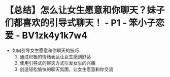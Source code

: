 # 【总结】怎么让女生愿意和你聊天？妹子们都喜欢的引导式聊天！ - P1 - 笨小子恋爱 - BV1zk4y1k7w4

-   如何引导女生愿意和你聊天的技巧
    1.  通过积极的情绪表达让女生感到舒适
    2.  使用引导式的聊天方式引发女生的兴趣
    3.  创造轻松愉快的聊天氛围，让女生愿意和你交流
